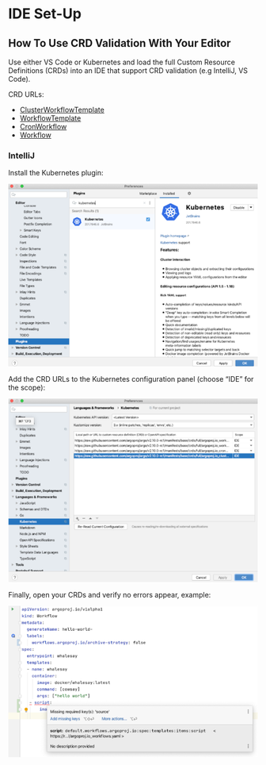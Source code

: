 # IDE Set-Up

## How To Use CRD Validation With Your Editor

Use either VS Code or Kubernetes and load the full Custom Resource Definitions (CRDs) into an IDE that support CRD validation (e.g IntelliJ, VS Code).

CRD URLs:

* [ClusterWorkflowTemplate](https://raw.githubusercontent.com/argoproj/argo/master/manifests/base/crds/full/argoproj.io_clusterworkflowtemplates.yaml)
* [WorkflowTemplate](https://raw.githubusercontent.com/argoproj/argo/master/manifests/base/crds/full/argoproj.io_workflowtemplates.yaml)
* [CronWorkflow](https://raw.githubusercontent.com/argoproj/argo/master/manifests/base/crds/full/argoproj.io_cronworkflows.yaml)
* [Workflow](https://raw.githubusercontent.com/argoproj/argo/master/manifests/base/crds/full/argoproj.io_clusterworkflowtemplates.yaml) 

### IntelliJ

Install the Kubernetes plugin:

![Step 1](assets/ide-step-1.png)

Add the CRD URLs to the Kubernetes configuration panel (choose “IDE” for the scope):

![Step 2](assets/ide-step-2.png)

Finally, open your CRDs and verify no errors appear, example:

![Step 3](assets/ide-step-3.png)

